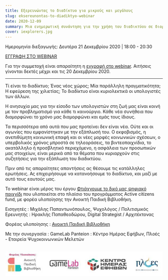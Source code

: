 ```yaml
---
title: Εξερευνώντας το διαδίκτυο για μικρούς και μεγάλους
slug: eksereunontas-to-diadiktyo-webinar
date: 2020-12-09
summary: Μια ενημερωτική συνάντηση για την χρήση του διαδικτύου σε διοργάνωση της Ανοικτής Παιδικής Βιβλιοθήκης. Απεθύνεται σε επαγγελματίες ψυχικής υγείας, παιδαγωγούς, φροντιστές, καθώς και επαγγελματίες που συνεργάζονται με πλαίσια που υποστηρίζουν παιδιά και εφήβους.
cover: iexplorers.jpg
---
```


Ημερομηνία διεξαγωγής: Δευτέρα 21 Δεκεμβρίου 2020 | 18:00 - 20:30

[ΕΓΓΡΑΦΗ ΣΤΟ WEBINAR](https://forms.gle/SjMVhCJJe7gbBgcX9)

Για την συμμετοχή είναι απαραίτητη η [εγγραφή στο webinar](https://forms.gle/SjMVhCJJe7gbBgcX9). Αιτήσεις γίνονται δεκτές μέχρι και τις 20 Δεκεμβρίου 2020.

***

Τί είναι το διαδίκτυο; Ένας νέος χώρος; Μία παράλληλη πραγματικότητα; Η εφεύρεση της χιλιετίας; Το διαδίκτυο είναι κυριολεκτικά οι υπολογιστές των άλλων.

Η ανησυχία μας για την είσοδο των υπολογιστών στη ζωή μας είναι κοινή με τον προβληματισμό για κάθε τι καινούργιο. Κάθε νέα συνήθεια που διαμορφώνει το χρόνο μας διαμορφώνει και εμάς τους ίδιους.

Τα περισσότερα από αυτά που μας προτείνει δεν είναι νέα. Ούτε και οι αγωνίες που εμφανίστηκαν με την εξάπλωσή του. Ο εκφοβισμός, η ανεπιθύμητη κοινωνική επαφή και οι νέες μορφές κοινωνικών σχέσεων, ο υπερβολικός χρόνος μπροστά σε τηλεοράσεις, τα βιντεοπαιχνίδια, το ακατάλληλο ή προσβλητικό περιεχόμενο, η ασφάλεια των προσωπικών μας στοιχείων, είναι μερικά από τα θέματα που κυριαρχούν στις συζητήσεις για την εξάπλωση του διαδικτύου.

Πριν από τις απαραίτητες απαντήσεις ας θέσουμε τις κατάλληλες ερωτήσεις. Ας επιχειρήσουμε να κατανοήσουμε το διαδίκτυο, και μαζί με αυτό τους εαυτούς μας.

Το webinar είναι μέρος του έργου [Φτιάχνουμε το δικό μας ψηφιακό παιχνίδι](https://www.alphapivita.gr/projects/digital-games/) που υλοποιείται στο πλαίσιο του προγράμματος Active citizens fund, με φορέα υλοποίησης την Ανοικτή Παιδική Βιβλιοθήκη.

Εισηγητές
: Μιχάλης Παπαντωνόπουλος, Ψυχολόγος / Πολιτισμικός Ερευνητής
: Ηρακλής Παπαθεοδώρου, Digital Strategist / Αρχιτέκτονας

Φορέας υλοποίησης
: [Ανοικτή Παιδική Βιβλιοθήκη](https://www.alphapivita.gr)

Με την συνεργασία
: GameLab Panteion
: Κέντρο Ημέρας Εφήβων, Πλοές - Εταιρεία Ψυχοκοινωνικών Μελετών

&nbsp;
![](./iexplorers_logos.jpg)